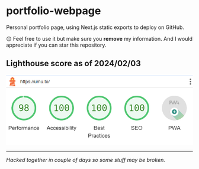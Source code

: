 # portfolio-webpage

Personal portfolio page, using Next.js static exports to deploy on GitHub.

:blush: Feel free to use it but make sure you **remove** my information. And I would appreciate if you can star this repository.

## Lighthouse score as of 2024/02/03

![Lighthouse Score](lighthouse.png)

---

_Hacked together in couple of days so some stuff may be broken._
